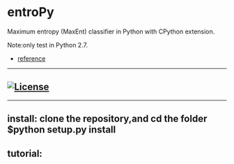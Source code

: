 # entroPy
Maximum entropy (MaxEnt) classifier in Python with CPython extension.

Note:only test in Python 2.7.


* [reference](https://en.wikipedia.org/wiki/Multinomial_logistic_regression)

-----

[![License](https://img.shields.io/badge/license-GPL3-blue.svg)](https://www.gnu.org/licenses/gpl-3.0.en.html)
-----

-----
install:
clone the repository,and cd the folder
$python setup.py install
-----
tutorial:
-----




